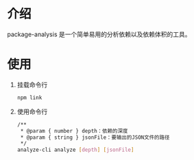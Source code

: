 # 介绍

package-analysis 是一个简单易用的分析依赖以及依赖体积的工具。

# 使用

1.  挂载命令行

    ```bash
    npm link
    ```

2.  使用命令行

    ```bash
    /**
     * @param { number } depth：依赖的深度
     * @param { string } jsonFile：要输出的JSON文件的路径
     */
    analyze-cli analyze [depth] [jsonFile]
    ```


